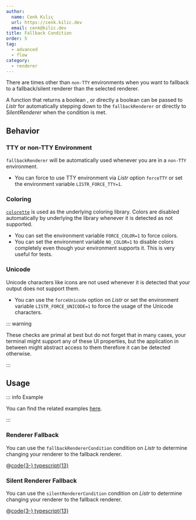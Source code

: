 ```yaml
---
author:
  name: Cenk Kılıç
  url: https://cenk.kilic.dev
  email: cenk@kilic.dev
title: Fallback Condition
order: 5
tag:
  - advanced
  - flow
category:
  - renderer
---
```


There are times other than `non-TTY` environments when you want to fallback to a fallback/silent renderer than the selected renderer.

A function that returns a boolean , or directly a boolean can be passed to _Listr_ for automatically stepping down to the `fallbackRenderer` or directly to _SilentRenderer_ when the condition is met.

<!-- more -->

## Behavior

### TTY or non-TTY Environment

`fallbackRenderer` will be automatically used whenever you are in a `non-TTY` environment.

- You can force to use TTY environment via _Listr_ option `forceTTY` or set the environment variable `LISTR_FORCE_TTY=1`.

### Coloring

[`colorette`](https://www.npmjs.com/package/colorette) is used as the underlying coloring library. Colors are disabled automatically by underlying the library whenever it is detected as not supported.

- You can set the environment variable `FORCE_COLOR=1` to force colors.
- You can set the environment variable `NO_COLOR=1` to disable colors completely even though your environment supports it. This is very useful for tests.

### Unicode

Unicode characters like icons are not used whenever it is detected that your output does not support them.

- You can use the `forceUnicode` option on _Listr_ or set the environment variable `LISTR_FORCE_UNICODE=1` to force the usage of the Unicode characters.

::: warning

These checks are primal at best but do not forget that in many cases, your terminal might support any of these UI properties, but the application in between might abstract access to them therefore it can be detected otherwise.

:::

## Usage

::: info Example

You can find the related examples [here](https://github.com/listr2/listr2/tree/master/examples/renderer-fallback-condition.example.ts).

:::

### Renderer Fallback

You can use the `fallbackRendererCondition` condition on _Listr_ to determine changing your renderer to the fallback renderer.

@[code{3-} typescript{13}](../../examples/docs/renderer/fallback-condition/renderer-fallback.ts)

### Silent Renderer Fallback

You can use the `silentRendererCondition` condition on _Listr_ to determine changing your renderer to the fallback renderer.

@[code{3-} typescript{13}](../../examples/docs/renderer/fallback-condition/renderer-silent.ts)

